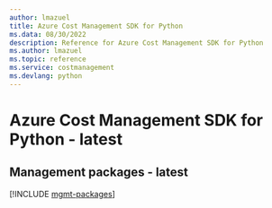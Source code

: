 ```yaml
---
author: lmazuel
title: Azure Cost Management SDK for Python
ms.data: 08/30/2022
description: Reference for Azure Cost Management SDK for Python
ms.author: lmazuel
ms.topic: reference
ms.service: costmanagement
ms.devlang: python
---
```

# Azure Cost Management SDK for Python - latest

## Management packages - latest
[!INCLUDE [mgmt-packages](cost-management-mgmt-index.md)]
